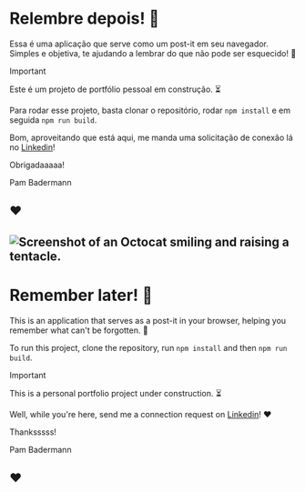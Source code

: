 # Relembre depois! :pencil:

Essa é uma aplicação que serve como um post-it em seu navegador.
Simples e objetiva, te ajudando a lembrar do que não pode ser esquecido! :no_good:

> [!IMPORTANT]
> Este é um projeto de portfólio pessoal em construção. :hourglass_flowing_sand:

Para rodar esse projeto, basta clonar o repositório, rodar `npm install` e em seguida `npm run build`.

Bom, aproveitando que está aqui, me manda uma solicitação de conexão lá no [Linkedin](https://www.linkedin.com/in/pamelabadermann/)!

Obrigadaaaaa!

Pam Badermann

## ♥

## ![Screenshot of an Octocat smiling and raising a tentacle.](https://myoctocat.com/assets/images/base-octocat.svg)

# Remember later! :pencil:

This is an application that serves as a post-it in your browser, helping you remember what can't be forgotten. :no_good:

To run this project, clone the repository, run `npm install` and then `npm run build`.

> [!IMPORTANT]
> This is a personal portfolio project under construction. :hourglass_flowing_sand:

Well, while you're here, send me a connection request on [Linkedin](https://www.linkedin.com/in/pamelabadermann/)! ♥

Thanksssss!

Pam Badermann

## ♥
